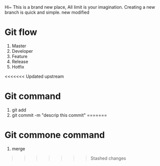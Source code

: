 Hi~
This is a brand new place, 
All limit is your imagination.
Creating a new branch is quick and simple.
new modified

# Git flow
1. Master
2. Developer
3. Feature
4. Release
5. Hotfix

<<<<<<< Updated upstream
# Git command
1. git add
2. git commit -m "descrip this commit"
=======
# Git commone command
1. merge
>>>>>>> Stashed changes
